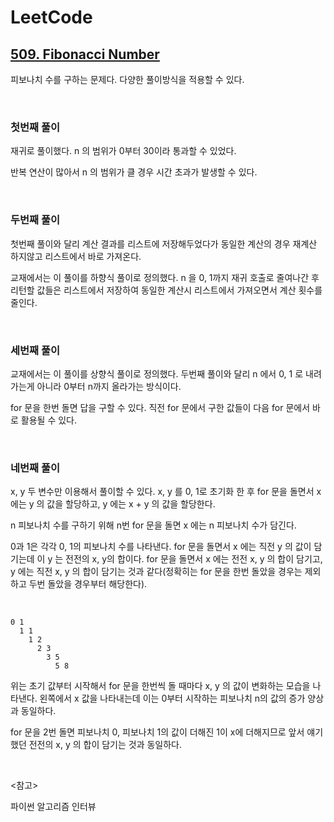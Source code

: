 # LeetCode

## [509. Fibonacci Number](https://leetcode.com/problems/fibonacci-number/)

피보나치 수를 구하는 문제다. 다양한 풀이방식을 적용할 수 있다.

<br>

### 첫번째 풀이

재귀로 풀이했다. n 의 범위가 0부터 30이라 통과할 수 있었다.

반복 연산이 많아서 n 의 범위가 클 경우 시간 초과가 발생할 수 있다.

<br>

### 두번째 풀이

첫번째 풀이와 달리 계산 결과를 리스트에 저장해두었다가 동일한 계산의 경우 재계산 하지않고 리스트에서 바로 가져온다.

교재에서는 이 풀이를 하향식 풀이로 정의했다. n 을 0, 1까지 재귀 호출로 줄여나간 후 리턴할 값들은 리스트에서 저장하여 동일한 계산시 리스트에서 가져오면서 계산 횟수를 줄인다.

<br>

### 세번째 풀이

교재에서는 이 풀이를 상향식 풀이로 정의했다. 두번째 풀이와 달리 n 에서 0, 1 로 내려가는게 아니라 0부터 n까지 올라가는 방식이다.

for 문을 한번 돌면 답을 구할 수 있다. 직전 for 문에서 구한 값들이 다음 for 문에서 바로 활용될 수 있다.

<br>

### 네번째 풀이

x, y 두 변수만 이용해서 풀이할 수 있다. x, y 를 0, 1로 초기화 한 후 for 문을 돌면서 x 에는 y 의 값을 할당하고, y 에는 x + y 의 값을 할당한다. 

n 피보나치 수를 구하기 위해 n번 for 문을 돌면 x 에는 n 피보나치 수가 담긴다.

0과 1은 각각 0, 1의 피보나치 수를 나타낸다. for 문을 돌면서 x 에는 직전 y 의 값이 담기는데 이 y 는 전전의 x, y의 합이다. for 문을 돌면서 x 에는 전전 x, y 의 합이 담기고, y 에는 직전 x, y 의 합이 담기는 것과 같다(정확히는 for 문을 한번 돌았을 경우는 제외하고 두번 돌았을 경우부터 해당한다).

<br>

```
0 1
  1 1
    1 2
      2 3
        3 5
          5 8
```

위는 초기 값부터 시작해서 for 문을 한번씩 돌 때마다 x, y 의 값이 변화하는 모습을 나타낸다. 왼쪽에서 x 값을 나타내는데 이는 0부터 시작하는 피보나치 n의 값의 증가 양상과 동일하다.

for 문을 2번 돌면 피보나치 0, 피보나치 1의 값이 더해진 1이 x에 더해지므로 앞서 얘기했던 전전의 x, y 의 합이 담기는 것과 동일하다.

<br>

<참고>

파이썬 알고리즘 인터뷰



